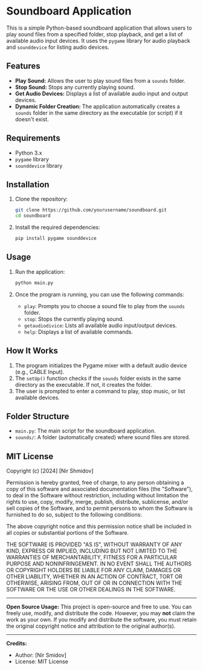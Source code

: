 # Soundboard Application

This is a simple Python-based soundboard application that allows users to play sound files from a specified folder, stop playback, and get a list of available audio input devices. It uses the `pygame` library for audio playback and `sounddevice` for listing audio devices.

## Features

- **Play Sound:** Allows the user to play sound files from a `sounds` folder.
- **Stop Sound:** Stops any currently playing sound.
- **Get Audio Devices:** Displays a list of available audio input and output devices.
- **Dynamic Folder Creation:** The application automatically creates a `sounds` folder in the same directory as the executable (or script) if it doesn't exist.

## Requirements

- Python 3.x
- `pygame` library
- `sounddevice` library

## Installation

1. Clone the repository:

    ```bash
    git clone https://github.com/yourusername/soundboard.git
    cd soundboard
    ```

2. Install the required dependencies:

    ```bash
    pip install pygame sounddevice
    ```

## Usage

1. Run the application:

    ```bash
    python main.py
    ```

2. Once the program is running, you can use the following commands:
    - `play`: Prompts you to choose a sound file to play from the `sounds` folder.
    - `stop`: Stops the currently playing sound.
    - `getaudiodivice`: Lists all available audio input/output devices.
    - `help`: Displays a list of available commands.

## How It Works

1. The program initializes the Pygame mixer with a default audio device (e.g., CABLE Input).
2. The `setUp()` function checks if the `sounds` folder exists in the same directory as the executable. If not, it creates the folder.
3. The user is prompted to enter a command to play, stop music, or list available devices.

## Folder Structure

- `main.py`: The main script for the soundboard application.
- `sounds/`: A folder (automatically created) where sound files are stored.

## MIT License

Copyright (c) [2024] [Nir Shmidov]

Permission is hereby granted, free of charge, to any person obtaining a copy
of this software and associated documentation files (the "Software"), to deal
in the Software without restriction, including without limitation the rights
to use, copy, modify, merge, publish, distribute, sublicense, and/or sell
copies of the Software, and to permit persons to whom the Software is
furnished to do so, subject to the following conditions:

The above copyright notice and this permission notice shall be included in all
copies or substantial portions of the Software.

THE SOFTWARE IS PROVIDED "AS IS", WITHOUT WARRANTY OF ANY KIND, EXPRESS OR
IMPLIED, INCLUDING BUT NOT LIMITED TO THE WARRANTIES OF MERCHANTABILITY,
FITNESS FOR A PARTICULAR PURPOSE AND NONINFRINGEMENT. IN NO EVENT SHALL THE
AUTHORS OR COPYRIGHT HOLDERS BE LIABLE FOR ANY CLAIM, DAMAGES OR OTHER
LIABILITY, WHETHER IN AN ACTION OF CONTRACT, TORT OR OTHERWISE, ARISING FROM,
OUT OF OR IN CONNECTION WITH THE SOFTWARE OR THE USE OR OTHER DEALINGS IN
THE SOFTWARE.

---

**Open Source Usage:**
This project is open-source and free to use. You can freely use, modify, and distribute the code. However, you may **not** claim the work as your own. If you modify and distribute the software, you must retain the original copyright notice and attribution to the original author(s).

---

**Credits:**
- Author: [Nir Smidov]
- License: MIT License

